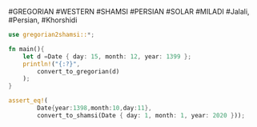 #GREGORIAN #WESTERN #SHAMSI #PERSIAN #SOLAR #MILADI #Jalali, #Persian, #Khorshidi      
```rust
use gregorian2shamsi::*;

fn main(){
    let d =Date { day: 15, month: 12, year: 1399 };
    println!("{:?}",
        convert_to_gregorian(d)
    );
}

assert_eq!(
        Date{year:1398,month:10,day:11},
        convert_to_shamsi(Date { day: 1, month: 1, year: 2020 }));
```
